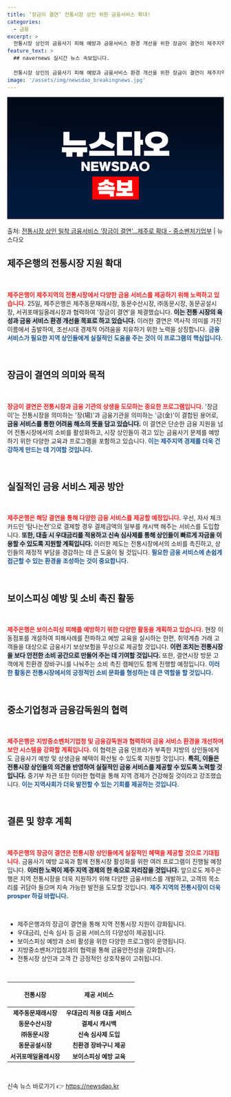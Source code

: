 ```yaml
---
title: ‘장금이 결연’ 전통시장 상인 위한 금융서비스 확대!
categories:
  - 금융
excerpt: >
  전통시장 상인의 금융사기 피해 예방과 금융서비스 환경 개선을 위한 장금이 결연이 제주지역까지 확대됐다. 25…
feature_text: >
  ## navernews 실시간 뉴스 속보입니다.

  전통시장 상인의 금융사기 피해 예방과 금융서비스 환경 개선을 위한 장금이 결연이 제주지역까지 확대됐다. 25…
image: '/assets/img/newsdao_breakingnews.jpg'
---
```


![뉴스다오 속보](/assets/img/newsdao_breakingnews.jpg)

<p>출처: <a href="https://newsdao.kr/1686" rel="dofollow">전통시장 상인 밀착 금융서비스 ‘장금이 결연’…제주로 확대  - 중소벤처기업부</a> | 뉴스다오</p>

<h2 data-ke-size="size26">제주은행의 전통시장 지원 확대</h2>

<p data-ke-size="size16">&nbsp;</p>

<b><span style="color: #ee2323;">제주은행이 제주지역의 전통시장에서 다양한 금융 서비스를 제공하기 위해 노력하고 있습니다.</span></b> 25일, 제주은행은 제주동문재래시장, 동문수산시장, ㈜동문시장, 동문공설시장, 서귀포매일올레시장과 협력하여 '장금이 결연'을 체결했습니다. <b><span style="background-color: #21538527;">이는 전통 시장의 육성과 금융 서비스 환경 개선을 목표로 하고 있습니다.</span></b> 이러한 결연은 역사적 의미를 가진 이름에서 출발하여, 조선시대 경제적 어려움을 치유하기 위한 노력을 상징합니다. <b><span style="color: #1a5490;">금융 서비스가 필요한 지역 상인들에게 실질적인 도움을 주는 것이 이 프로그램의 핵심입니다.</span></b>

<p data-ke-size="size16">&nbsp;</p>

<h2 data-ke-size="size26">장금이 결연의 의미와 목적</h2>

<p data-ke-size="size16">&nbsp;</p>

<b><span style="color: #ee2323;">장금이 결연은 전통시장과 금융 기관의 상생을 도모하는 중요한 프로그램입니다.</span></b> '장금이'는 전통시장을 의미하는 '장(場)'과 금융기관을 의미하는 '금(金)'이 결합된 용어로, <b><span style="background-color: #21538527;">금융 서비스를 통한 어려움 해소의 뜻을 담고 있습니다.</span></b> 이 결연은 단순한 금융 지원을 넘어 전통시장에서의 소비를 활성화하고, 시장 상인들이 겪고 있는 금융사기 문제를 예방하기 위한 다양한 교육과 프로그램을 포함하고 있습니다. <b><span style="color: #1a5490;">이는 제주지역 경제를 더욱 건강하게 만드는 데 기여할 것입니다.</span></b>

<p data-ke-size="size16">&nbsp;</p>

<h2 data-ke-size="size26">실질적인 금융 서비스 제공 방안</h2>

<p data-ke-size="size16">&nbsp;</p>

<b><span style="color: #ee2323;">제주은행은 해당 결연을 통해 다양한 금융 서비스를 제공할 예정입니다.</span></b> 우선, 자사 체크카드인 ‘탐나는전’으로 결제할 경우 결제금액의 일부를 캐시백 해주는 서비스를 도입합니다. <b><span style="background-color: #21538527;">또한, 대출 시 우대금리를 적용하고 신속 심사제를 통해 상인들이 빠르게 자금을 이용할 수 있도록 지원할 계획입니다.</span></b> 이러한 제도는 전통시장에서의 소비를 촉진하고, 상인들의 재정적 부담을 경감하는 데 큰 도움이 될 것입니다. <b><span style="color: #1a5490;">필요한 금융 서비스에 손쉽게 접근할 수 있는 환경을 조성하는 것이 중요합니다.</span></b>

<p data-ke-size="size16">&nbsp;</p>

<h2 data-ke-size="size26">보이스피싱 예방 및 소비 촉진 활동</h2>

<p data-ke-size="size16">&nbsp;</p>

<b><span style="color: #ee2323;">제주은행은 보이스피싱 피해를 예방하기 위한 다양한 활동을 계획하고 있습니다.</span></b> 현장 이동점포를 개설하여 피해사례를 전파하고 예방 교육을 실시하는 한편, 취약계층 거래 고객들을 대상으로 금융사기 보상보험을 무상으로 제공할 것입니다. <b><span style="background-color: #21538527;">이런 조치는 전통시장을 보다 안전한 소비 공간으로 만들어 주는 데 기여할 것입니다.</span></b> 또한, 결연시장 방문 고객에게 친환경 장바구니를 나눠주는 소비 촉진 캠페인도 함께 진행할 예정입니다. <b><span style="color: #1a5490;">이러한 활동은 전통시장에서의 긍정적인 소비 문화를 형성하는 데 큰 역할을 할 것입니다.</span></b>

<p data-ke-size="size16">&nbsp;</p>

<h2 data-ke-size="size26">중소기업청과 금융감독원의 협력</h2>

<p data-ke-size="size16">&nbsp;</p>

<b><span style="color: #ee2323;">제주은행은 지방중소벤처기업청 및 금융감독원과 협력하여 금융 서비스 환경을 개선하며 보안 시스템을 강화할 계획입니다.</span></b> 이 협력은 금융 인프라가 부족한 지방의 상인들에게도 금융사기 예방 및 상생금융 혜택이 확산될 수 있도록 지원할 것입니다. <b><span style="background-color: #21538527;">특히, 이들은 전통시장 상인들의 의견을 반영하여 실질적인 금융 서비스를 제공할 수 있도록 노력할 것입니다.</span></b> 중기부 차관 또한 이러한 협력을 통해 지역 경제가 건강해질 것이라고 강조했습니다. <b><span style="color: #1a5490;">이는 지역사회가 더욱 발전할 수 있는 기회를 제공하는 것입니다.</span></b>

<p data-ke-size="size16">&nbsp;</p>

<h2 data-ke-size="size26">결론 및 향후 계획</h2>

<p data-ke-size="size16">&nbsp;</p>

<b><span style="color: #ee2323;">제주은행의 장금이 결연은 전통시장 상인들에게 실질적인 혜택을 제공할 것으로 기대됩니다.</span></b> 금융사기 예방 교육과 함께 전통시장 활성화를 위한 여러 프로그램이 진행될 예정입니다. <b><span style="background-color: #21538527;">이러한 노력이 제주 지역 경제의 한 축으로 자리잡을 것입니다.</span></b> 앞으로도 제주은행은 지역 전통시장을 더욱 지원하기 위해 다양한 금융서비스를 개발하고, 고객의 목소리를 귀담아 들으며 지속 가능한 발전을 도모할 것입니다. <b><span style="color: #1a5490;">제주 지역의 전통시장이 더욱 prosper 하길 바랍니다.</span></b>

<p data-ke-size="size16">&nbsp;</p>

<ul>
    <li>제주은행과의 장금이 결연을 통해 지역 전통시장 지원이 강화됩니다.</li>
    <li>우대금리, 신속 심사 등 금융 서비스의 다양성이 제공됩니다.</li>
    <li>보이스피싱 예방과 소비 활성을 위한 다양한 프로그램이 운영됩니다.</li>
    <li>지방중소벤처기업청과의 협력을 통해 금융안전성을 강화합니다.</li>
    <li>전통시장 상인과 고객 간 긍정적인 상호작용이 고취됩니다.</li>
</ul>

<p data-ke-size="size16">&nbsp;</p>

<table style="width: 100%; border-collapse: collapse;">
    <thead>
        <tr>
            <th style="text-align: center; height: 50px;">전통시장</th>
            <th style="text-align: center; height: 50px;">제공 서비스</th>
        </tr>
    </thead>
    <tbody>
        <tr>
            <td style="text-align: center; height: 17px;"><b>제주동문재래시장</b></td>
            <td style="text-align: center; height: 17px;"><b>우대금리 적용 대출 서비스</b></td>
        </tr>
        <tr>
            <td style="text-align: center; height: 17px;"><b>동문수산시장</b></td>
            <td style="text-align: center; height: 17px;"><b>결제시 캐시백</b></td>
        </tr>
        <tr>
            <td style="text-align: center; height: 17px;"><b>㈜동문시장</b></td>
            <td style="text-align: center; height: 17px;"><b>신속 심사제 도입</b></td>
        </tr>
        <tr>
            <td style="text-align: center; height: 17px;"><b>동문공설시장</b></td>
            <td style="text-align: center; height: 17px;"><b>친환경 장바구니 제공</b></td>
        </tr>
        <tr>
            <td style="text-align: center; height: 17px;"><b>서귀포매일올레시장</b></td>
            <td style="text-align: center; height: 17px;"><b>보이스피싱 예방 교육</b></td>
        </tr>
    </tbody>
</table>

<p data-ke-size="size16">&nbsp;</p> 

신속 뉴스 바로가기 👉 <a href="https://newsdao.kr" rel="dofollow">https://newsdao.kr</a>


